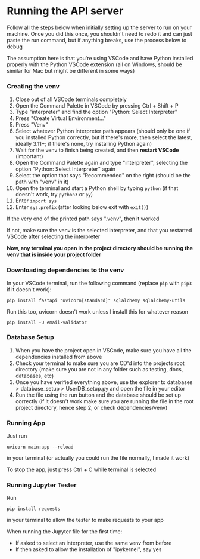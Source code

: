 # Running the API server
Follow all the steps below when initially setting up the server to run on your machine. Once you did this once, you shouldn't need to redo it and can just paste the run command, but if anything breaks, use the process below to debug

The assumption here is that you're using VSCode and have Python installed properly with the Python VSCode extension (all on Windows, should be similar for Mac but might be different in some ways)

### Creating the venv
1. Close out of all VSCode terminals completely
2. Open the Command Palette in VSCode by pressing Ctrl + Shift + P
3. Type "interpreter" and find the option "Python: Select Interpreter"
4. Press "Create Virtual Environment..."
5. Press "Venv"
6. Select whatever Python interpreter path appears (should only be one if you installed Python correctly, but if there's more, then select the latest, ideally 3.11+; if there's none, try installing Python again)
7. Wait for the venv to finish being created, and then <strong>restart VSCode</strong> (important)
8. Open the Command Palette again and type "interpreter", selecting the option "Python: Select Interpreter" again
9. Select the option that says "Recommended" on the right (should be the path with "venv" in it)
10. Open the terminal and start a Python shell by typing ```python``` (if that doesn't work, try ```python3``` or ```py```)
11. Enter ```import sys```
12. Enter ```sys.prefix``` (after looking below exit with ```exit()```)

If the very end of the printed path says ".venv", then it worked

If not, make sure the venv is the selected interpreter, and that you restarted VSCode after selecting the interpreter

<strong>Now, any terminal you open in the project directory should be running the venv that is inside your project folder</strong>

### Downloading dependencies to the venv
In your VSCode terminal, run the following command (replace ```pip``` with ```pip3``` if it doesn't work):
```
pip install fastapi "uvicorn[standard]" sqlalchemy sqlalchemy-utils
```
Run this too, uvicorn doesn't work unless I install this for whatever reason
```
pip install -U email-validator
```

### Database Setup
1. When you have the project open in VSCode, make sure you have all the dependencies installed from above
2. Check your terminal to make sure you are CD'd into the projects root directory (make sure you are not in any folder such as testing, docs, databases, etc)
3. Once you have verified everything above, use the explorer to databases > database_setup > UserDB_setup.py and open the file in your editor
4. Run the file using the run button and the database should be set up correctly (if it doesn't work make sure you are running the file in the root project directory, hence step 2, or check dependencies/venv)


### Running App
Just run
```
uvicorn main:app --reload
```
in your terminal (or actually you could run the file normally, I made it work)

To stop the app, just press Ctrl + C while terminal is selected


### Running Jupyter Tester
Run
```
pip install requests
```
in your terminal to allow the tester to make requests to your app

When running the Jupyter file for the first time:
- If asked to select an interpreter, use the same venv from before
- If then asked to allow the installation of "ipykernel", say yes